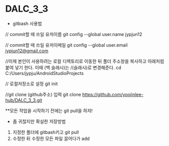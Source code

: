 # DALC_3_3
* gitbash 사용법

// commit할 때 쓰일 유저이름
git config --global user.name jypjun12

// commit할 때 쓰일 유저이메일
git config --global user.email jypjun12@gmail.com

//이제 본인이 사용하려는 로컬 디렉토리로 이동한 뒤 폴더 주소창을 복사하고 아래처럼 붙여 넣기 한다. 이때 \(백 슬래시)는 /(슬래시)로 변경해준다.
cd C:/Users/jypju/AndroidStudioProjects

// 로컬저장소로 설정
git init

//git clone (github주소) 입력
git clone https://github.com/yoojinlee-hub/DALC_3_3.git


**모든 작업을 시작하기 전에는 git pull을 하자!


* 좀 귀찮지만 확실한 저장방법
1. 지정한 폴더에 gitbash키고 git pull
2. 수정한 뒤 수정한 모든 파일 끌어다가 add